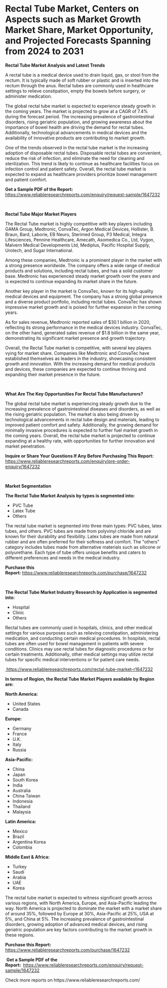 <p><h1>Rectal Tube Market, Centers on Aspects such as Market Growth Market Share, Market Opportunity, and Projected Forecasts Spanning from 2024 to 2031</h1></p><p><strong>Rectal Tube Market Analysis and Latest Trends</strong></p>
<p><p>A rectal tube is a medical device used to drain liquid, gas, or stool from the rectum. It is typically made of soft rubber or plastic and is inserted into the rectum through the anus. Rectal tubes are commonly used in healthcare settings to relieve constipation, empty the bowels before surgery, or administer medication.</p><p>The global rectal tube market is expected to experience steady growth in the coming years. The market is projected to grow at a CAGR of 7.4% during the forecast period. The increasing prevalence of gastrointestinal disorders, rising geriatric population, and growing awareness about the importance of bowel health are driving the demand for rectal tubes. Additionally, technological advancements in medical devices and the availability of innovative products are contributing to market growth.</p><p>One of the trends observed in the rectal tube market is the increasing adoption of disposable rectal tubes. Disposable rectal tubes are convenient, reduce the risk of infection, and eliminate the need for cleaning and sterilization. This trend is likely to continue as healthcare facilities focus on infection control and patient safety. Overall, the rectal tube market is expected to expand as healthcare providers prioritize bowel management and patient comfort.</p></p>
<p><strong>Get a Sample PDF of the Report:&nbsp;</strong> <a href="https://www.reliableresearchreports.com/enquiry/request-sample/1647232">https://www.reliableresearchreports.com/enquiry/request-sample/1647232</a></p>
<p>&nbsp;</p>
<p><strong>Rectal Tube Major Market Players</strong></p>
<p><p>The Rectal Tube market is highly competitive with key players including GAMA Group, Medtronic, ConvaTec, Argon Medical Devices, Hollister, B. Braun, Bard, Laborie, EB Neuro, Sterimed Group, P3 Medical, Integra Lifesciences, Pennine Healthcare, Amecath, Asomedica Co., Ltd, Vygon, Malvern Medical Developments Ltd, Mediplus, Pacific Hospital Supply, Urotech, and Sugar International. </p><p>Among these companies, Medtronic is a prominent player in the market with a strong presence worldwide. The company offers a wide range of medical products and solutions, including rectal tubes, and has a solid customer base. Medtronic has experienced steady market growth over the years and is expected to continue expanding its market share in the future.</p><p>Another key player in the market is ConvaTec, known for its high-quality medical devices and equipment. The company has a strong global presence and a diverse product portfolio, including rectal tubes. ConvaTec has shown impressive market growth and is poised for further expansion in the coming years.</p><p>As for sales revenue, Medtronic reported sales of $30.1 billion in 2020, reflecting its strong performance in the medical devices industry. ConvaTec, on the other hand, generated sales revenue of $1.8 billion in the same year, demonstrating its significant market presence and growth trajectory.</p><p>Overall, the Rectal Tube market is competitive, with several key players vying for market share. Companies like Medtronic and ConvaTec have established themselves as leaders in the industry, showcasing consistent growth and innovation. With the increasing demand for medical products and devices, these companies are expected to continue thriving and expanding their market presence in the future.</p></p>
<p>&nbsp;</p>
<p><strong>What Are The Key Opportunities For Rectal Tube Manufacturers?</strong></p>
<p><p>The global rectal tube market is experiencing steady growth due to the increasing prevalence of gastrointestinal diseases and disorders, as well as the rising geriatric population. The market is also being driven by technological advancements in rectal tube design and materials, leading to improved patient comfort and safety. Additionally, the growing demand for minimally invasive procedures is expected to further fuel market growth in the coming years. Overall, the rectal tube market is projected to continue expanding at a healthy rate, with opportunities for further innovation and market penetration.</p></p>
<p><strong>Inquire or Share Your Questions If Any Before Purchasing This Report:</strong> <a href="https://www.reliableresearchreports.com/enquiry/pre-order-enquiry/1647232">https://www.reliableresearchreports.com/enquiry/pre-order-enquiry/1647232</a></p>
<p>&nbsp;</p>
<p><strong>Market Segmentation</strong></p>
<p><strong>The Rectal Tube Market Analysis by types is segmented into:</strong></p>
<p><ul><li>PVC Tube</li><li>Latex Tube</li><li>Others</li></ul></p>
<p><p>The rectal tube market is segmented into three main types: PVC tubes, latex tubes, and others. PVC tubes are made from polyvinyl chloride and are known for their durability and flexibility. Latex tubes are made from natural rubber and are often preferred for their softness and comfort. The "others" category includes tubes made from alternative materials such as silicone or polyurethane. Each type of tube offers unique benefits and caters to different preferences and needs in the medical industry.</p></p>
<p><strong>Purchase this Report:&nbsp;</strong><a href="https://www.reliableresearchreports.com/purchase/1647232">https://www.reliableresearchreports.com/purchase/1647232</a></p>
<p>&nbsp;</p>
<p><strong>The Rectal Tube Market Industry Research by Application is segmented into:</strong></p>
<p><ul><li>Hospital</li><li>Clinic</li><li>Others</li></ul></p>
<p><p>Rectal tubes are commonly used in hospitals, clinics, and other medical settings for various purposes such as relieving constipation, administering medication, and conducting certain medical procedures. In hospitals, rectal tubes are often used for bowel management in patients with severe conditions. Clinics may use rectal tubes for diagnostic procedures or for certain treatments. Additionally, other medical settings may utilize rectal tubes for specific medical interventions or for patient care needs.</p></p>
<p><a href="https://www.reliableresearchreports.com/rectal-tube-market-r1647232">&nbsp;https://www.reliableresearchreports.com/rectal-tube-market-r1647232</a></p>
<p><strong>In terms of Region, the Rectal Tube Market Players available by Region are:</strong></p>
<p>
    <p> <strong> North America: </strong>
        <ul>
            <li>United States</li>
            <li>Canada</li>
        </ul>
        </p> 
    <p> <strong> Europe: </strong>
        <ul>
            <li>Germany</li>
            <li>France</li>
            <li>U.K.</li>
            <li>Italy</li>
            <li>Russia</li>
        </ul>
        </p> 
    <p> <strong> Asia-Pacific: </strong>
        <ul>
            <li>China</li>
            <li>Japan</li>
            <li>South Korea</li>
            <li>India</li>
            <li>Australia</li>
            <li>China Taiwan</li>
            <li>Indonesia</li>
            <li>Thailand</li>
            <li>Malaysia</li>
        </ul>
        </p> 
    <p> <strong> Latin America: </strong>
        <ul>
            <li>Mexico</li>
            <li>Brazil</li>
            <li>Argentina Korea</li>
            <li>Colombia</li>
        </ul>
        </p> 
    <p> <strong> Middle East & Africa: </strong>
        <ul>
            <li>Turkey</li>
            <li>Saudi</li>
            <li>Arabia</li>
            <li>UAE</li>
            <li>Korea</li>
        </ul>
    </p>
    </p>
<p><p>The rectal tube market is expected to witness significant growth across various regions, with North America, Europe, and Asia-Pacific leading the way. North America is projected to dominate the market with a market share of around 35%, followed by Europe at 30%, Asia-Pacific at 25%, USA at 5%, and China at 5%. The increasing prevalence of gastrointestinal disorders, growing adoption of advanced medical devices, and rising geriatric population are key factors contributing to the market growth in these regions.</p></p>
<p><strong>Purchase this Report: </strong><a href="https://www.reliableresearchreports.com/purchase/1647232">https://www.reliableresearchreports.com/purchase/1647232</a></p>
<p>&nbsp;<strong>Get a Sample PDF of the Report:&nbsp;&nbsp;</strong><a href="https://www.reliableresearchreports.com/enquiry/request-sample/1647232">https://www.reliableresearchreports.com/enquiry/request-sample/1647232</a></p>
<p><strong></strong></p>
<p>Check more reports on https://www.reliableresearchreports.com/</p>